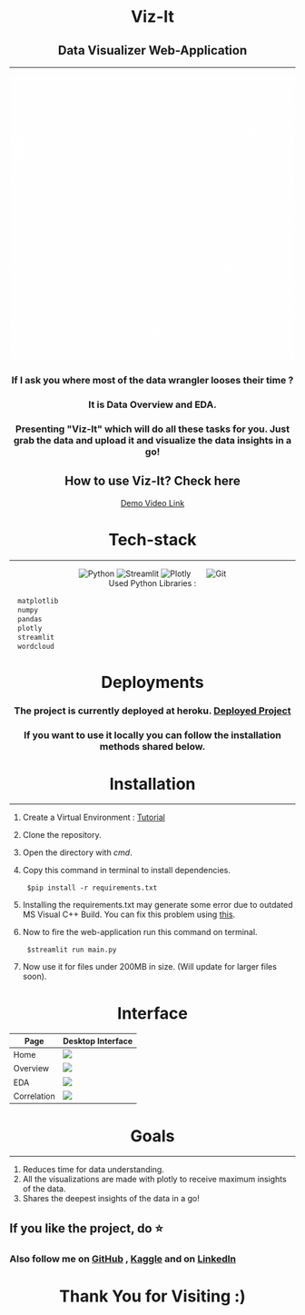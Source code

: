 
<div align="center"><h1>Viz-It</h1></div>
<div align="center"><h2>Data Visualizer Web-Application</h2></div>

---

<div align="center"><img src="assets/logo.gif" alt = "Viz-It"></div>
<div align = "center">
    <h3>If I ask you where most of the data wrangler looses their time ?</h3>
    <h3>It is Data Overview and EDA.</h3>
    <h3>Presenting "Viz-It" which will do all these tasks for you. Just grab the data 
        and upload it and visualize the data insights in a go!</h3>
</div>

<div align = "center">
    <h2>How to use Viz-It? Check here</h2>
    <a href = "https://www.youtube.com/embed/t1y0888mF-M">Demo Video Link</a>
</div>

<div align = "center"><h1>Tech-stack</h1></div>

---

<div align = "center">
   <img src = "https://cdn.worldvectorlogo.com/logos/python-5.svg" alt = "Python" width = "100px">
   <img src = "https://www.jrieke.com/assets/images/streamlit.png" alt = "Streamlit" width = "190px">
   <img src = "https://avatars.githubusercontent.com/u/5997976?s=400&v=4" alt = "Plotly" width = "100px">&nbsp;&nbsp;&nbsp;&nbsp;&nbsp;&nbsp;
   <img src = "https://seeklogo.com/images/G/git-logo-CD8D6F1C09-seeklogo.com.png" alt = "Git", width = "100px">
  
</div>


<div align = "center">
  Used Python Libraries :
</div>

      matplotlib
      numpy
      pandas
      plotly
      streamlit
      wordcloud
      
      

<div align = "center"><h1>Deployments</h1></div>

<div  align = "center"><h3>The project is currently deployed at heroku. <a href = "https://viz-it.herokuapp.com">Deployed Project</a></h3></div>

<div align = "center"><h3>If you want to use it locally you can follow the installation methods shared below.</h3></div>

<div align = "center"><h1>Installation</h1></div>

---

1. Create a Virtual Environment : [Tutorial](https://docs.python.org/3/library/venv.html)
2. Clone the repository.
3. Open the directory with *cmd*.
4. Copy this command in terminal to install dependencies.

        $pip install -r requirements.txt
5. Installing the requirements.txt may generate some error due to outdated MS Visual C++ Build. You can fix this problem using [this](https://www.youtube.com/watch?v=rcI1_e38BWs).
6. Now to fire the web-application run this command on terminal.

        $streamlit run main.py
7. Now use it for files under 200MB in size. (Will update for larger files soon).

<div align = "center"><h1>Interface</h1></div>


|Page|Desktop Interface|
|-|-|
|Home|![](https://github.com/sagnik1511/Viz-It/blob/main/assets/screenshots/home.png)|
|Overview|![](https://github.com/sagnik1511/Viz-It/blob/main/assets/screenshots/overview.png)|
|EDA|![](https://github.com/sagnik1511/Viz-It/blob/main/assets/screenshots/eda.png)|
|Correlation|![](https://github.com/sagnik1511/Viz-It/blob/main/assets/screenshots/correlation.png)|


<div align = "center"><h1>Goals</h1></div>

---

1. Reduces time for data understanding.
2. All the visualizations are made with plotly to receive maximum insights of the data.
3. Shares the deepest insights of the data in a go!


## If you like the project, do ⭐

### Also follow me on [GitHub](https://github.com/sagnik1511) , [Kaggle](https://kaggle.com/sagnik1511) and on [LinkedIn](https://in.linkedin.com/in/sagnik1511)

<div align = "center"><h1>Thank You for Visiting :)</h1></div>